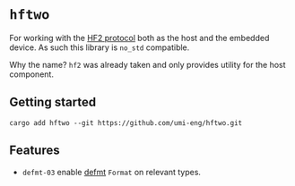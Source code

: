 # `hftwo`

For working with the [HF2 protocol](https://github.com/microsoft/uf2) both as the host and the embedded device. As such this library is `no_std` compatible.

Why the name? `hf2` was already taken and only provides utility for the host component.

## Getting started

```shell
cargo add hftwo --git https://github.com/umi-eng/hftwo.git
```

## Features

- `defmt-03` enable [defmt](https://github.com/knurling-rs/defmt) `Format` on relevant types.
